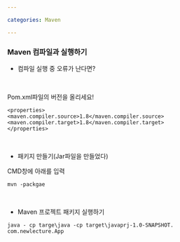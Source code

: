 ```yaml
---

categories: Maven

---
```



### Maven 컴파일과 실행하기

- 컴파일 실행 중 오류가 난다면?

&nbsp;

Pom.xml파일의 버전을 올리세요!

```
<properties>
<maven.compiler.source>1.8</maven.compiler.source>
<maven.compiler.target>1.8</maven.compiler.target>
</properties>
```

&nbsp;

- 패키지 만들기(Jar파일을 만들었다)

CMD창에 아래를 입력
```
mvn -packgae
```

&nbsp;

- Maven 프로젝트 패키지 실행하기

```
java - cp targe\java -cp target\javaprj-1.0-SNAPSHOT. com.newlecture.App 
```


